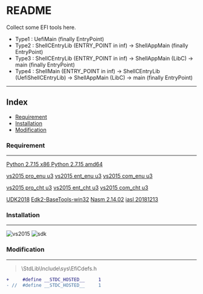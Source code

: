 
README
===========================
Collect some EFI tools here.

* Type1 : UefiMain         (finally EntryPoint)
* Type2 : ShellCEntryLib   (ENTRY_POINT in inf) -> ShellAppMain   (finally EntryPoint)
* Type3 : ShellCEntryLib   (ENTRY_POINT in inf) -> ShellAppMain   (LibC)               -> main (finally EntryPoint)
* Type4 : ShellMain        (ENTRY_POINT in inf) -> ShellCEntryLib (UefiShellCEntryLib) -> ShellAppMain  (LibC)       -> main (finally EntryPoint)

****

## Index
* [Requirement](#requirement)
* [Installation](#installation)
* [Modification](#modification)


### Requirement
___
[Python 2.7.15  x86 ](https://www.python.org/ftp/python/2.7.15/python-2.7.15.msi)
[Python 2.7.15 amd64](https://www.python.org/ftp/python/2.7.15/python-2.7.15.amd64.msi)

[vs2015 pro_enu u3](http://download.microsoft.com/download/e/b/c/ebc2c43f-3821-4a0b-82b1-d05368af1604/vs2015.3.pro_enu.iso)
[vs2015 ent_enu u3](http://download.microsoft.com/download/8/4/3/843ec655-1b67-46c3-a7a4-10a1159cfa84/vs2015.3.ent_enu.iso)
[vs2015 com_enu u3](http://download.microsoft.com/download/b/e/d/bedddfc4-55f4-4748-90a8-ffe38a40e89f/vs2015.3.com_enu.iso)

[vs2015 pro_cht u3](http://download.microsoft.com/download/6/c/f/6cfe65ad-a72a-4828-8477-6abf91daa920/vs2015.3.pro_cht.iso)
[vs2015 ent_cht u3](http://download.microsoft.com/download/9/d/f/9df3e0f6-519d-43ac-952c-ff1d3bd5e486/vs2015.3.ent_cht.iso)
[vs2015 com_cht u3](http://download.microsoft.com/download/7/6/d/76dd809a-d4ae-4e0e-9a24-ad55576e5c8a/vs2015.3.com_cht.iso)

[UDK2018](https://github.com/tianocore/edk2/archive/vUDK2018.zip)
[Edk2-BaseTools-win32](https://github.com/tianocore/edk2-BaseTools-win32/archive/master.zip)
[Nasm 2.14.02](https://www.nasm.us/pub/nasm/releasebuilds/2.14.02/nasm-2.14.02.zip)
[iasl 20181213](https://acpica.org/sites/acpica/files/iasl-win-20181213.zip)


### Installation
___
![vs2015](http://www.lab-z.com/wp-content/uploads/2018/05/vs2015.png "vs2015")
![sdk](http://www.lab-z.com/wp-content/uploads/2018/05/sdk.png "sdk")


### Modification
___
> \StdLib\Include\sys\EfiCdefs.h
```diff
+     #define __STDC_HOSTED__     1
- //  #define __STDC_HOSTED__     1
```
